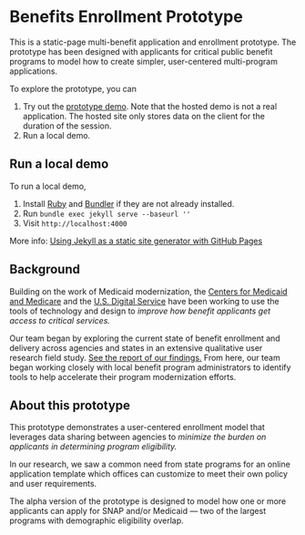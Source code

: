 # Benefits Enrollment Prototype

This is a static-page multi-benefit application and enrollment prototype. The prototype has been designed with applicants for critical public benefit programs to model how to create simpler, user-centered multi-program applications.

To explore the prototype, you can

1. Try out the [prototype demo](https://usds.github.io/benefits-enrollment-prototype). Note that the hosted demo is not a real application. The hosted site only stores data on the client for the duration of the session.
2. Run a local demo.

## <a name="local-demo"></a>Run a local demo

To run a local demo,

1. Install [Ruby](https://www.ruby-lang.org) and [Bundler](http://bundler.io) if  they are not already installed.
2. Run `bundle exec jekyll serve --baseurl ''`
3. Visit `http://localhost:4000`

More info: [Using Jekyll as a static site generator with GitHub Pages](https://help.github.com/articles/using-jekyll-as-a-static-site-generator-with-github-pages)

## Background

Building on the work of Medicaid modernization, the [Centers for Medicaid and Medicare](https://www.cms.gov) and the [U.S. Digital Service](https://www.usds.gov) have been working to use the tools of technology and design to *improve how benefit applicants get access to critical services.*

Our team began by exploring the current state of benefit enrollment and delivery across agencies and states in an extensive qualitative user research field study. [See the report of our findings.](https://github.com/usds/benefits-enrollment-prototype/blob/master/assets/discovery-findings-mapping-enrollment-Nov2016.pdf?raw=true)
From here, our team began working closely with local benefit program administrators to identify tools to help accelerate their program modernization efforts.

## About this prototype

This prototype demonstrates a user-centered enrollment model that leverages data sharing between agencies to *minimize the burden on applicants in determining program eligibility.*

In our research, we saw a common need from state programs for an online application template which offices can customize to meet their own policy and user requirements.

The alpha version of the prototype is designed to model how one or more applicants can apply for SNAP and/or Medicaid — two of the largest programs with demographic eligibility overlap.
